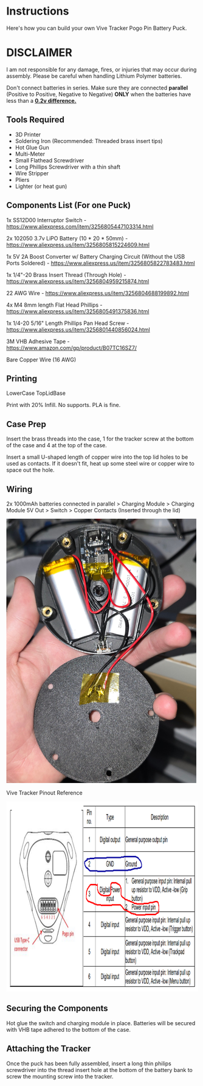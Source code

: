 # Instructions
Here's how you can build your own Vive Tracker Pogo Pin Battery Puck.

# DISCLAIMER
I am not responsible for any damage, fires, or injuries that may occur during assembly. Please be careful when handling Lithium Polymer batteries.

Don't connect batteries in series. Make sure they are connected **parallel** (Positive to Positive, Negative to Negative) **ONLY** when the batteries have less than a <ins>**0.2v difference.**</ins>

## Tools Required

- 3D Printer
- Soldering Iron (Recommended: Threaded brass insert tips)
- Hot Glue Gun
- Multi-Meter
- Small Flathead Screwdriver
- Long Phillips Screwdriver with a thin shaft
- Wire Stripper
- Pliers
- Lighter (or heat gun)


## Components List (For one Puck)

1x SS12D00 Interruptor Switch - 
https://www.aliexpress.com/item/3256805447103314.html

2x 102050 3.7v LiPO Battery (10 * 20 * 50mm) - 
https://www.aliexpress.us/item/3256805815224609.html

1x 5V 2A Boost Converter w/ Battery Charging Circuit (Without the USB Ports Soldered) - 
https://www.aliexpress.us/item/3256805822783483.html

1x 1/4"-20 Brass Insert Thread (Through Hole) - 
https://www.aliexpress.us/item/3256804959215874.html

22 AWG Wire - 
https://www.aliexpress.us/item/3256804688199892.html

4x M4 8mm length Flat Head Phillips - 
https://www.aliexpress.us/item/3256805491375836.html

1x 1/4-20 5/16" Length Phillips Pan Head Screw - 
https://www.aliexpress.us/item/3256801440856024.html

3M VHB Adhesive Tape - 
https://www.amazon.com/gp/product/B07TC16SZ7/

Bare Copper Wire (16 AWG)

## Printing

LowerCase
TopLidBase

Print with 20% Infill. No supports. PLA is fine.

## Case Prep

Insert the brass threads into the case, 1 for the tracker screw at the bottom of the case and 4 at the top of the case.

Insert a small U-shaped length of copper wire into the top lid holes to be used as contacts. If it doesn't fit, heat up some steel wire or copper wire to space out the hole.

## Wiring

2x 1000mAh batteries connected in parallel > Charging Module > Charging Module 5V Out > Switch > Copper Contacts (Inserted through the lid)

<img src="images\batt_guts.jpg" width="500" height=auto>

Vive Tracker Pinout Reference

<img src="images\pogo-pins.png" height="500" width=auto>

## Securing the Components

Hot glue the switch and charging module in place. Batteries will be secured with VHB tape adhered to the bottom of the case.

## Attaching the Tracker

Once the puck has been fully assembled, insert a long thin philips screwdriver into the thread insert hole at the bottom of the battery bank to screw the mounting screw into the tracker.
